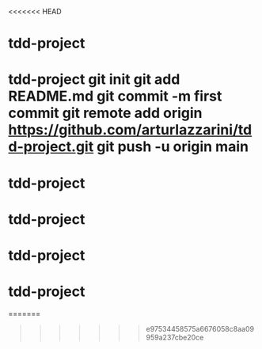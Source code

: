 <<<<<<< HEAD
# tdd-project
# tdd-project git init git add README.md git commit -m first commit git remote add origin https://github.com/arturlazzarini/tdd-project.git git push -u origin main
# tdd-project
# tdd-project
# tdd-project
# tdd-project
=======

>>>>>>> e97534458575a6676058c8aa09959a237cbe20ce
